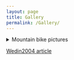 ```yaml
---
layout: page
title: Gallery
permalink: /Gallery/
---
```



<details markdown='1'><summary>Mountain bike pictures</summary> 

[mtb pic 1](/assets/bike1.jpg)

[mtb pic 2](/assets/bike2.jpg)

</details>


[Wedin2004 article](/assets/wedin2004.pdf)


